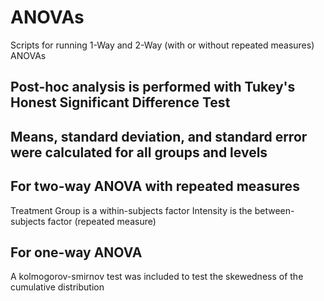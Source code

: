 # ANOVAs
Scripts for running 1-Way and 2-Way (with or without repeated measures) ANOVAs

## Post-hoc analysis is performed with Tukey's Honest Significant Difference Test

## Means, standard deviation, and standard error were calculated for all groups and levels

## For two-way ANOVA with repeated measures
Treatment Group is a within-subjects factor
Intensity is the between-subjects factor (repeated measure)

## For one-way ANOVA
A kolmogorov-smirnov test was included to test the skewedness of the 
cumulative distribution
